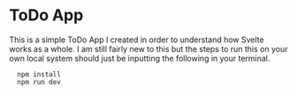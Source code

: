 # ToDo App

This is a simple ToDo App I created in order to understand how Svelte works as a whole. I am still fairly new to this but the steps to run this on your own local system should just be inputting the following in your terminal.

```
  npm install
  npm run dev
```
